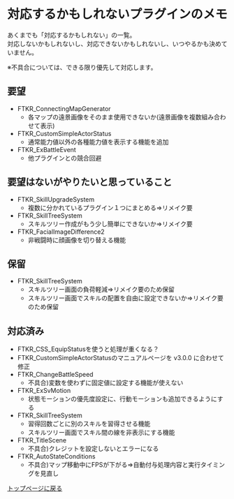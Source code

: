 # 対応するかもしれないプラグインのメモ

あくまでも「対応するかもしれない」の一覧。<br>
対応しないかもしれないし、対応できないかもしれないし、いつやるかも決めていません。

※不具合については、できる限り優先して対応します。

## 要望
* FTKR_ConnectingMapGenerator
    * 各マップの遠景画像をそのまま使用できないか(遠景画像を複数組み合わせて表示)
* FTKR_CustomSimpleActorStatus
    * 通常能力値以外の各種能力値を表示する機能を追加
* FTKR_ExBattleEvent
    * 他プラグインとの競合回避

## 要望はないがやりたいと思っていること
* FTKR_SkillUpgradeSystem
    * 複数に分かれているプラグイン１つにまとめる⇒リメイク要
* FTKR_SkillTreeSystem
    * スキルツリー作成がもう少し簡単にできないか⇒リメイク要
* FTKR_FacialImageDifference2
    * 非戦闘時に顔画像を切り替える機能

## 保留
* FTKR_SkillTreeSystem
    * スキルツリー画面の負荷軽減⇒リメイク要のため保留
    * スキルツリー画面でスキルの配置を自由に設定できないか⇒リメイク要のため保留

## 対応済み
* FTKR_CSS_EquipStatusを使うと処理が重くなる？
* FTKR_CustomSimpleActorStatusのマニュアルページを v3.0.0 に合わせて修正
* FTKR_ChangeBattleSpeed
    * 不具合)変数を使わずに固定値に設定する機能が使えない
* FTKR_ExSvMotion
    * 状態モーションの優先度設定に、行動モーションも追加できるようにする
* FTKR_SkillTreeSystem
    * 習得回数ごとに別のスキルを習得させる機能
    * スキルツリー画面でスキル間の線を非表示にする機能
* FTKR_TitleScene
    * 不具合)クレジットを設定しないとエラーになる
* FTKR_AutoStateConditions
    * 不具合)マップ移動中にFPSが下がる⇒自動付与処理内容と実行タイミングを見直し

[トップページに戻る](README.md)


